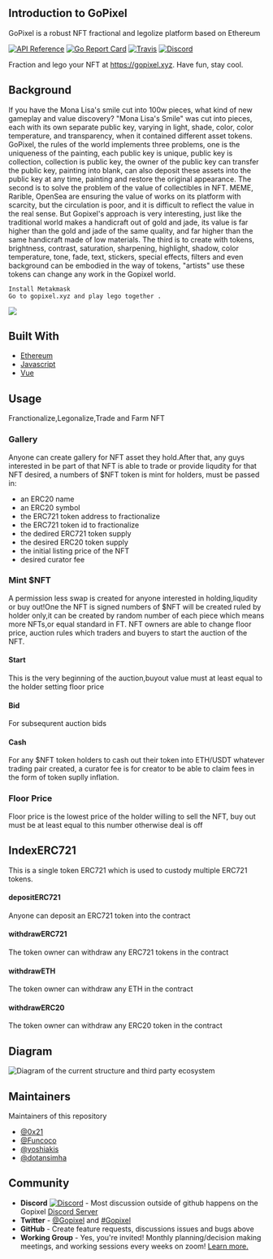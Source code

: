 ## Introduction to GoPixel

GoPixel is a robust NFT fractional and legolize platform based on Ethereum

[![API Reference](
https://camo.githubusercontent.com/915b7be44ada53c290eb157634330494ebe3e30a/68747470733a2f2f676f646f632e6f72672f6769746875622e636f6d2f676f6c616e672f6764646f3f7374617475732e737667
)](https://pkg.go.dev/github.com/ethereum/go-ethereum?tab=doc)
[![Go Report Card](https://goreportcard.com/badge/github.com/ethereum/go-ethereum)](https://goreportcard.com/report/github.com/ethereum/go-ethereum)
[![Travis](https://travis-ci.com/ethereum/go-ethereum.svg?branch=master)](https://travis-ci.com/ethereum/go-ethereum)
[![Discord](https://img.shields.io/badge/discord-join%20chat-blue.svg)](https://discord.gg/ymKaQt98hw)

Fraction and lego your NFT at https://gopixel.xyz. Have fun, stay cool.


## Background

If you have the Mona Lisa's smile cut into 100w pieces, what kind of new gameplay and value discovery?
"Mona Lisa's Smile" was cut into pieces, each with its own separate public key, varying in light, shade, color, color temperature, and transparency, when it contained different asset tokens. GoPixel, the rules of the world implements three problems, one is the uniqueness of the painting, each public key is unique, public key is collection, collection is public key, the owner of the public key can transfer the public key, painting into blank, can also deposit these assets into the public key at any time, painting and restore the original appearance. The second is to solve the problem of the value of collectibles in NFT. MEME, Rarible, OpenSea are ensuring the value of works on its platform with scarcity, but the circulation is poor, and it is difficult to reflect the value in the real sense. But Gopixel's approach is very interesting, just like the traditional world makes a handicraft out of gold and jade, its value is far higher than the gold and jade of the same quality, and far higher than the same handicraft made of low materials. The third is to create with tokens, brightness, contrast, saturation, sharpening, highlight, shadow, color temperature, tone, fade, text, stickers, special effects, filters and even background can be embodied in the way of tokens, "artists" use these tokens can change any work in the Gopixel world.

```shell
Install Metakmask
Go to gopixel.xyz and play lego together .
```
![](https://github.com/GoPixelLab/Readme/blob/main/sfsdfdsf-750x375.png)
## Built With

* [Ethereum](https://ethereum.org/en/)
* [Javascript](https://www.javascript.com)
* [Vue](https://vuejs.org)

## Usage
Franctionalize,Legonalize,Trade and Farm NFT 
### Gallery
Anyone can create gallery for NFT asset they hold.After that, any guys interested in be part of that NFT is able to trade or provide liqudity for that NFT desired, a numbers of $NFT token is mint for holders, must be passed in:
- an ERC20 name
- an ERC20 symbol
- the ERC721 token address to fractionalize
- the ERC721 token id to fractionalize
- the dedired ERC721 token supply
- the desired ERC20 token supply
- the initial listing price of the NFT
- desired curator fee

### Mint $NFT
A permission less swap is created for anyone interested in holding,liqudity or buy out!One the NFT is signed numbers of $NFT will be created ruled by holder only,it can be created by random number of each piece which means more NFTs,or equal standard in FT.
NFT owners are able to change floor price, auction rules which traders and buyers to start the auction of the NFT.
#### Start
This is the very beginning of the auction,buyout value must at least equal to the holder setting floor price
#### Bid
For subsequrent auction bids
#### Cash
For any $NFT token holders to cash out their token into ETH/USDT whatever trading pair created, a curator fee is for creator to be able to claim fees in the form of token suplly inflation.

### Floor Price
Floor price is the lowest price of the holder willing to sell the NFT, buy out must be at least equal to this number otherwise deal is off
## IndexERC721
This is a single token ERC721 which is used to custody multiple ERC721 tokens. 
#### depositERC721
Anyone can deposit an ERC721 token into the contract
#### withdrawERC721
The token owner can withdraw any ERC721 tokens in the contract
#### withdrawETH
The token owner can withdraw any ETH in the contract
#### withdrawERC20
The token owner can withdraw any ERC20 token in the contract
## Diagram
![Diagram of the current structure and third party ecosystem](https://github.com/GoPixelLab/Readme/blob/main/dia.png)

## Maintainers
Maintainers of this repository 
- [@0x21](https://github.com/0x21)
- [@Funcoco](https://github.com/Funcoco)
- [@yoshiakis](https://github.com/yoshiakis)
- [@dotansimha](https://github.com/dotansimha)
## Community
- **Discord** [![Discord](https://img.shields.io/discord/625400653321076807.svg)](https://discord.gg/ymKaQt98hw) - Most discussion outside of github happens on the Gopixel [Discord Server](https://discord.gg/ymKaQt98hw)
- **Twitter** - [@Gopixel](https://twitter.com/@Gopixel) and [#Gopixel](https://twitter.com/hashtag/Gopixel)
- **GitHub** - Create feature requests, discussions issues and bugs above
- **Working Group** - Yes, you're invited! Monthly planning/decision making meetings, and working sessions every weeks on zoom! [Learn more.](working-group#readme)
